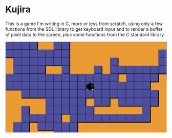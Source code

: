 Kujira
======
This is a game I'm writing in C, more or less from scratch, using only
a few functions from the SDL library to get keyboard input and to
render a buffer of pixel data to the screen, plus some functions from
the C standard library.

![kujira](kujira.png)
